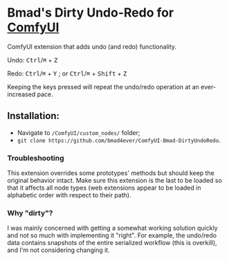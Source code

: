 # Bmad's Dirty Undo-Redo for [ComfyUI](https://github.com/comfyanonymous/ComfyUI)  

ComfyUI extension that adds undo (and redo) functionality.

Undo: <kbd>Ctrl</kbd>/<kbd>⌘</kbd> + <kbd>Z</kbd> 

Redo: <kbd>Ctrl</kbd>/<kbd>⌘</kbd> + <kbd>Y</kbd> ; or <kbd>Ctrl</kbd>/<kbd>⌘</kbd> + <kbd>Shift</kbd> + <kbd>Z</kbd>

Keeping the keys pressed will repeat the undo/redo operation at an ever-increased pace.

## Installation:

- Navigate to `/ComfyUI/custom_nodes/` folder;
- `git clone https://github.com/bmad4ever/ComfyUI-Bmad-DirtyUndoRedo`.


### Troubleshooting

This extension overrides some prototypes' methods but should keep the original behavior intact.
Make sure this extension is the last to be loaded so that it affects all node types (web extensions appear to be loaded in alphabetic order with respect to their path). 


### Why "dirty"?

I was mainly concerned with getting a somewhat working solution quickly and not so much with implementing it "right". For example, the undo/redo data contains snapshots of the entire serialized workflow (this is overkill), and I'm not considering changing it.

